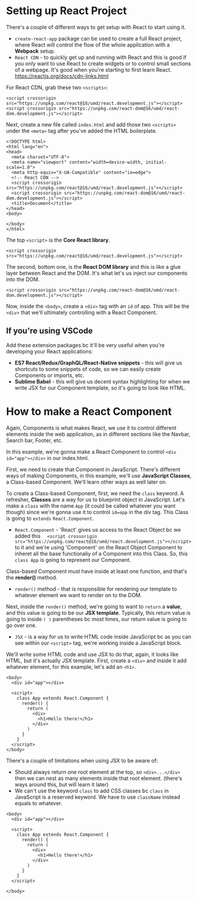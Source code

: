 # Setting up React Project

There's a couple of different ways to get setup with React to start using it. 

* ```create-react-app``` package can be used to create a full React project, where React will control the flow of the whole application with a **Webpack** setup.
* ```React CDN``` - to quickly get up and running with React and this is good if you only want to use React to create widgets or to control small sections of a webpage. It's good when you're starting to first learn React. https://reactjs.org/docs/cdn-links.html

For React CDN, grab these two ```<scripts>```:

```
<script crossorigin src="https://unpkg.com/react@16/umd/react.development.js"></script>
<script crossorigin src="https://unpkg.com/react-dom@16/umd/react-dom.development.js"></script>
```

Next, create a new file called ```index.html``` and add those two ```<scripts>``` under the ```<meta>``` tag after you've added the HTML boilerplate.

```
<!DOCTYPE html>
<html lang="en">
<head>
  <meta charset="UTF-8">
  <meta name="viewport" content="width=device-width, initial-scale=1.0">
  <meta http-equiv="X-UA-Compatible" content="ie=edge">
  <!-- React CDN -->
  <script crossorigin src="https://unpkg.com/react@16/umd/react.development.js"></script>
  <script crossorigin src="https://unpkg.com/react-dom@16/umd/react-dom.development.js"></script>
  <title>Document</title>
</head>
<body>
  
</body>
</html>
```

The top ```<script>``` is the **Core React library**.

```
<script crossorigin src="https://unpkg.com/react@16/umd/react.development.js"></script>
```

The second, bottom one, is the **React DOM library** and this is like a glue layer between React and the DOM. It's what let's us inject our components into the DOM.

```
<script crossorigin src="https://unpkg.com/react-dom@16/umd/react-dom.development.js"></script>
```

Now, inside the ```<body>```, create a ```<div>``` tag with an ```id``` of app. This will be the ```<div>``` that we'll ultimately controlling with a React Component.

## If you're using VSCode

Add these extension packages bc it'll be very useful when you're developing your React applications:

* **ES7 React/Redux/GraphQL/React-Native snippets** - this will give us shortcuts to some snippets of code, so we can easily create Components or imports, etc.
* **Sublime Babel** - this will give us decent syntax highlighting for when we write JSX for our Component template, so it's going to look like HTML.

# How to make a React Component

Again, Components is what makes React, we use it to control different elements inside the web application, as in different sections like the Navbar, Search bar, Footer, etc.

In this example, we're gonna make a React Component to control ```<div id="app"></div>``` in our index.html.

First, we need to create that Component in JavaScript. There's different ways of making Components, in this example, we'll use **JavaScript Classes**, a Class-based Component. We'll learn other ways as well later on.

To create a Class-based Component, first, we need the ```class``` keyword. A refresher, **Classes** are a way for us to blueprint object in JavaScript. Let's make a ```class``` with the name ```App``` (it could be called whatever you want though) since we're gonna use it to control ```id=app``` in the div tag. This Class is going to ```extends``` ```React.Component```.

* ```React.Component``` - 'React' gives us access to the React Object bc we added this ```  <script crossorigin src="https://unpkg.com/react@16/umd/react.development.js"></script>``` to it and we're using 'Component' on the React Object Component to inheret all the base functionaliy of a Component into this Class. So, this ```class App``` is going to represent our Component.

Class-based Component must have inside at least one function, and that's the **render()** method.

* ```render()``` method - that is responsible for rendering our template to whatever element we want to render on to the DOM.

Next, inside the ```render()``` method, we're going to want to ```return``` a **value**, and this value is going to be our **JSX template**. Typically, this return value is going to inside ```( )``` parentheses bc most times, our return value is going to go over one.

* ```JSX``` - is a way for us to write HTML code inside JavaScript bc as you can see within our ```<script>``` tag, we're working inside a JavaScript block. 

We'll write some HTML code and use JSX to do that, again, it looks like HTML, but it's actually JSX template. First, create a ```<div>``` and inside it add whatever element, for this example, let's add an ```<h1>```.

```
<body>
  <div id="app"></div>

  <script>
    class App extends React.Component {
      render() {
        return (
          <div>
            <h1>Hello there!</h1>
          </div>
        )
      }
    }
  </script>
</body>
```

There's a couple of limitations when using JSX to be aware of:
* Should always return one root element at the top, so ```<div>...</div>``` then we can nest as many elements inside that root element. (there's ways around this, but will learn it later)
* We can't use the keyword ```class``` to add CSS classes bc ```class``` in JavaScript is a reserved keyword. We have to use ```className``` instead equals to whatever. 

```
<body>
  <div id="app"></div>

  <script>
    class App extends React.Component {
      render() {
        return (
          <div>
            <h1>Hello there!</h1>
          </div>
        )
      }
    }
  </script>

</body>
```